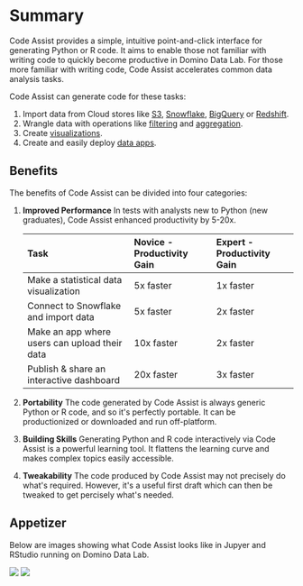 # Summary

Code Assist provides a simple, intuitive point-and-click interface for generating Python or R code. It aims to enable those not familiar with writing code to quickly become productive in Domino Data Lab. For those more familiar with writing code, Code Assist accelerates common data analysis tasks.

Code Assist can generate code for these tasks:

1. Import data from Cloud stores like [S3](./loading-data/s3/), [Snowflake](./loading-data/snowflake/), [BigQuery](./loading-data/bigquery/) or [Redshift](./loading-data/redshift/).
2. Wrangle data with operations like [filtering](./transform/filter) and [aggregation](./transform/group-aggregate).
3. Create [visualizations](./visualization/create-plot).
4. Create and easily deploy [data apps](./app/create).

## Benefits

The benefits of Code Assist can be divided into four categories:

1. **Improved Performance** In tests with analysts new to Python (new graduates), Code Assist enhanced productivity by 5-20x.

    | Task                                          | Novice - Productivity Gain | Expert - Productivity Gain      |
    | :---                                          | :---                       | :---                            |
    | Make a statistical data visualization         | 5x faster                  | 1x faster                       |
    | Connect to Snowflake and import data          | 5x faster                  | 2x faster                       |
    | Make an app where users can upload their data | 10x faster                 | 2x faster                       |
    | Publish & share an interactive dashboard      | 20x faster                 | 3x faster                       |

2. **Portability** The code generated by Code Assist is always generic Python or R code, and so it's perfectly portable. It can be productionized or downloaded and run off-platform. 
3. **Building Skills** Generating Python and R code interactively via Code Assist is a powerful learning tool. It flattens the learning curve and makes complex topics easily accessible.
4. **Tweakability** The code produced by Code Assist may not precisely do what's required. However, it's a useful first draft which can then be tweaked to get percisely what's needed.

## Appetizer

Below are images showing what Code Assist looks like in Jupyer and RStudio running on Domino Data Lab.

<img class="screenshot" src="../../screenshots/dca-init-jupyter.png">
<img class="screenshot" src="../../screenshots/dca-init-rstudio.png">